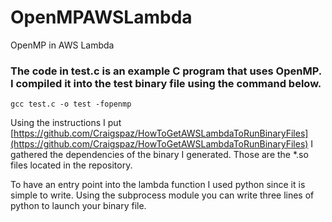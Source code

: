 # OpenMPAWSLambda
OpenMP in AWS Lambda

### The code in test.c is an example C program that uses OpenMP. I compiled it into the test binary file using the command below.

```
gcc test.c -o test -fopenmp
```

Using the instructions I put [https://github.com/Craigspaz/HowToGetAWSLambdaToRunBinaryFiles](https://github.com/Craigspaz/HowToGetAWSLambdaToRunBinaryFiles) I gathered the dependencies of the binary I generated. Those are the \*.so files located in the repository.

To have an entry point into the lambda function I used python since it is simple to write. Using the subprocess module you can write three lines of python to launch your binary file.

